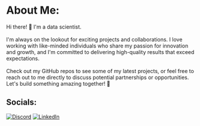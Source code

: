 #  About Me:
Hi there! 👋 I'm a data scientist. <br><br>I'm always on the lookout for exciting projects and collaborations. I love working with like-minded individuals who share my passion for innovation and growth, and I'm committed to delivering high-quality results that exceed expectations.<br><br>Check out my GitHub repos to see some of my latest projects, or feel free to reach out to me directly to discuss potential partnerships or opportunities. Let's build something amazing together! 🚀<br>


##  Socials:
[![Discord](https://img.shields.io/badge/Discord-%237289DA.svg?logo=discord&logoColor=white)](https://discord.gg/BlemHamza#1445) [![LinkedIn](https://img.shields.io/badge/LinkedIn-%230077B5.svg?logo=linkedin&logoColor=white)](https://linkedin.com/in/HamzaBoualam) 
